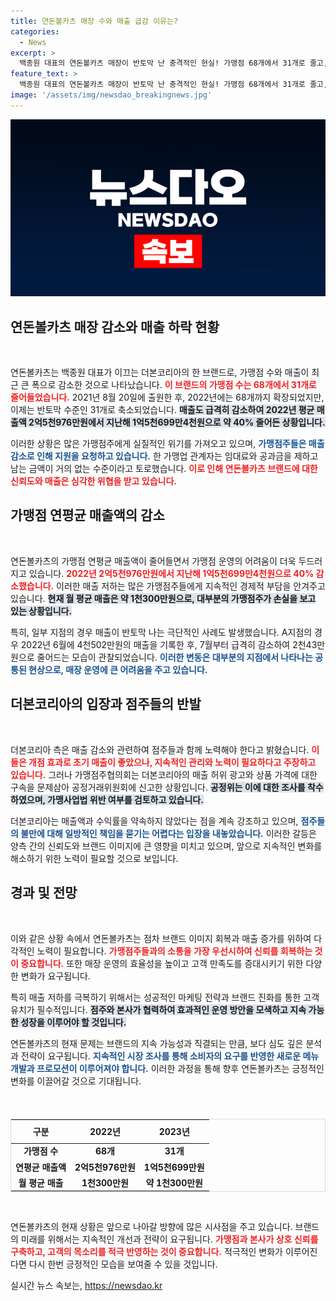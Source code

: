 ```yaml
---
title: 연돈볼카츠 매장 수와 매출 급감 이유는?
categories:
  - News
excerpt: >
  백종원 대표의 연돈볼카츠 매장이 반토막 난 충격적인 현실! 가맹점 68개에서 31개로 줄고, 연평균 매출도 40% 감소. 점주들은 매출 허위 광고 의혹을 제기하며 공정위에 신고까지. 과연 이 위기를 어떻게 극복할 것인가?
feature_text: >
  백종원 대표의 연돈볼카츠 매장이 반토막 난 충격적인 현실! 가맹점 68개에서 31개로 줄고, 연평균 매출도 40% 감소. 점주들은 매출 허위 광고 의혹을 제기하며 공정위에 신고까지. 과연 이 위기를 어떻게 극복할 것인가?
image: '/assets/img/newsdao_breakingnews.jpg'
---
```


<p><img src="/assets/img/newsdao_breakingnews.jpg" alt="bookingtag 속보" /></p>

<h2 data-ke-size="size26">연돈볼카츠 매장 감소와 매출 하락 현황</h2>

<p data-ke-size="size16">&nbsp;</p>

<p>연돈볼카츠는 백종원 대표가 이끄는 더본코리아의 한 브랜드로, 가맹점 수와 매출이 최근 큰 폭으로 감소한 것으로 나타났습니다. <b><span style="color: #ee2323;">이 브랜드의 가맹점 수는 68개에서 31개로 줄어들었습니다.</span></b> 2021년 8월 20일에 출원한 후, 2022년에는 68개까지 확장되었지만, 이제는 반토막 수준인 31개로 축소되었습니다. <b><span style="background-color: #21538527;">매출도 급격히 감소하여 2022년 평균 매출액 2억5천976만원에서 지난해 1억5천699만4천원으로 약 40% 줄어든 상황입니다.</span></b> </p>

<p>이러한 상황은 많은 가맹점주에게 실질적인 위기를 가져오고 있으며, <b><span style="color: #1a5490;">가맹점주들은 매출 감소로 인해 지원을 요청하고 있습니다.</span></b> 한 가맹업 관계자는 임대료와 공과금을 제하고 남는 금액이 거의 없는 수준이라고 토로했습니다. <b><span style="color: #ee2323;">이로 인해 연돈볼카츠 브랜드에 대한 신뢰도와 매출은 심각한 위협을 받고 있습니다.</span></b></p>

<h2 data-ke-size="size26">가맹점 연평균 매출액의 감소</h2>

<p data-ke-size="size16">&nbsp;</p>

<p>연돈볼카츠의 가맹점 연평균 매출액이 줄어들면서 가맹점 운영의 어려움이 더욱 두드러지고 있습니다. <b><span style="color: #ee2323;">2022년 2억5천976만원에서 지난해 1억5천699만4천원으로 40% 감소했습니다.</span></b> 이러한 매출 저하는 많은 가맹점주들에게 지속적인 경제적 부담을 안겨주고 있습니다. <b><span style="background-color: #21538527;">현재 월 평균 매출은 약 1천300만원으로, 대부분의 가맹점주가 손실을 보고 있는 상황입니다.</span></b></p>

<p>특히, 일부 지점의 경우 매출이 반토막 나는 극단적인 사례도 발생했습니다. A지점의 경우 2022년 6월에 4천502만원의 매출을 기록한 후, 7월부터 급격히 감소하여 2천43만원으로 줄어드는 모습이 관찰되었습니다. <b><span style="color: #1a5490;">이러한 변동은 대부분의 지점에서 나타나는 공통된 현상으로, 매장 운영에 큰 어려움을 주고 있습니다.</span></b></p>

<h2 data-ke-size="size26">더본코리아의 입장과 점주들의 반발</h2>

<p data-ke-size="size16">&nbsp;</p>

<p>더본코리아 측은 매출 감소와 관련하여 점주들과 함께 노력해야 한다고 밝혔습니다. <b><span style="color: #ee2323;">이들은 개점 효과로 초기 매출이 좋았으나, 지속적인 관리와 노력이 필요하다고 주장하고 있습니다.</span></b> 그러나 가맹점주협의회는 더본코리아의 매출 허위 광고와 상품 가격에 대한 구속을 문제삼아 공정거래위원회에 신고한 상황입니다. <b><span style="background-color: #21538527;">공정위는 이에 대한 조사를 착수하였으며, 가맹사업법 위반 여부를 검토하고 있습니다.</span></b></p>

<p>더본코리아는 매출액과 수익률을 약속하지 않았다는 점을 계속 강조하고 있으며, <b><span style="color: #1a5490;">점주들의 불만에 대해 일방적인 책임을 묻기는 어렵다는 입장을 내놓았습니다.</span></b> 이러한 갈등은 양측 간의 신뢰도와 브랜드 이미지에 큰 영향을 미치고 있으며, 앞으로 지속적인 변화를 해소하기 위한 노력이 필요할 것으로 보입니다.</p>

<h2 data-ke-size="size26">경과 및 전망</h2>

<p data-ke-size="size16">&nbsp;</p>

<p>이와 같은 상황 속에서 연돈볼카츠는 점차 브랜드 이미지 회복과 매출 증가를 위하여 다각적인 노력이 필요합니다. <b><span style="color: #ee2323;">가맹점주들과의 소통을 가장 우선시하여 신뢰를 회복하는 것이 중요합니다.</span></b> 또한 매장 운영의 효율성을 높이고 고객 만족도를 증대시키기 위한 다양한 변화가 요구됩니다.</p>

<p>특히 매출 저하를 극복하기 위해서는 성공적인 마케팅 전략과 브랜드 진화를 통한 고객 유치가 필수적입니다. <b><span style="background-color: #21538527;">점주와 본사가 협력하여 효과적인 운영 방안을 모색하고 지속 가능한 성장을 이루어야 할 것입니다.</span></b></p>

<p>연돈볼카츠의 현재 문제는 브랜드의 지속 가능성과 직결되는 만큼, 보다 심도 깊은 분석과 전략이 요구됩니다. <b><span style="color: #1a5490;">지속적인 시장 조사를 통해 소비자의 요구를 반영한 새로운 메뉴 개발과 프로모션이 이루어져야 합니다.</span></b> 이러한 과정을 통해 향후 연돈볼카츠는 긍정적인 변화를 이끌어갈 것으로 기대됩니다.</p>

<p data-ke-size="size16">&nbsp;</p>

<table style="border: 1px solid #ddd; width: 100%; margin-top: 20px;">
    <thead>
        <tr>
            <th style="text-align: center; height: 30px;"><b>구분</b></th>
            <th style="text-align: center; height: 30px;"><b>2022년</b></th>
            <th style="text-align: center; height: 30px;"><b>2023년</b></th>
        </tr>
    </thead>
    <tbody>
        <tr>
            <td style="text-align: center; height: 17px;"><b>가맹점 수</b></td>
            <td style="text-align: center; height: 17px;"><b>68개</b></td>
            <td style="text-align: center; height: 17px;"><b>31개</b></td>
        </tr>
        <tr>
            <td style="text-align: center; height: 17px;"><b>연평균 매출액</b></td>
            <td style="text-align: center; height: 17px;"><b>2억5천976만원</b></td>
            <td style="text-align: center; height: 17px;"><b>1억5천699만원</b></td>
        </tr>
        <tr>
            <td style="text-align: center; height: 17px;"><b>월 평균 매출</b></td>
            <td style="text-align: center; height: 17px;"><b>1천300만원</b></td>
            <td style="text-align: center; height: 17px;"><b>약 1천300만원</b></td>
        </tr>
    </tbody>
</table>

<p data-ke-size="size16">&nbsp;</p>

<p>연돈볼카츠의 현재 상황은 앞으로 나아갈 방향에 많은 시사점을 주고 있습니다. 브랜드의 미래를 위해서는 지속적인 개선과 전략이 요구됩니다. <b><span style="color: #ee2323;">가맹점과 본사가 상호 신뢰를 구축하고, 고객의 목소리를 적극 반영하는 것이 중요합니다.</span></b> 적극적인 변화가 이루어진다면 다시 한번 긍정적인 모습을 보여줄 수 있을 것입니다.</p>
실시간 뉴스 속보는, <a href="https://newsdao.kr" rel="dofollow">https://newsdao.kr</a>


